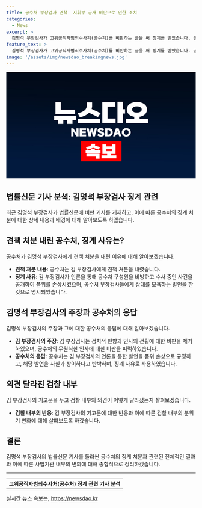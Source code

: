 ```yaml
---
title: 공수처 부장검사 견책  지휘부 공개 비판으로 인한 조치
categories:
  - News
excerpt: >
  김명석 부장검사가 고위공직자범죄수사처(공수처)를 비판하는 글을 써 징계를 받았습니다. 공수처는 김 부장검사에게 품위 손상과 다른 검사를 모욕한 이유로 견책 처분을 내렸습니다. 김 부장검사는 공수처를 비판하며 총체적 난국이라고 언급했고, 사의를 표명했습니다. 이에 대해 여 전 차장은 김 부장검사를 고소하고, 사건은 서울중앙지검 형사1부에 넘겨졌습니다.
feature_text: >
  김명석 부장검사가 고위공직자범죄수사처(공수처)를 비판하는 글을 써 징계를 받았습니다. 공수처는 김 부장검사에게 품위 손상과 다른 검사를 모욕한 이유로 견책 처분을 내렸습니다. 김 부장검사는 공수처를 비판하며 총체적 난국이라고 언급했고, 사의를 표명했습니다. 이에 대해 여 전 차장은 김 부장검사를 고소하고, 사건은 서울중앙지검 형사1부에 넘겨졌습니다.
image: '/assets/img/newsdao_breakingnews.jpg'
---
```


<p><img src="/assets/img/newsdao_breakingnews.jpg" alt="flaretime 속보" /></p>

<h2>법률신문 기사 분석: 김명석 부장검사 징계 관련</h2>

<p data-ke-size="size16">최근 김명석 부장검사가 법률신문에 비판 기사를 게재하고, 이에 따른 공수처의 징계 처분에 대한 상세 내용과 배경에 대해 알아보도록 하겠습니다.</p>

<h2 data-ke-size="size26">견책 처분 내린 공수처, 징계 사유는?</h2>

<p data-ke-size="size16">공수처가 김명석 부장검사에게 견책 처분을 내린 이유에 대해 알아보겠습니다.</p>

<ul>
    <li><b>견책 처분 내용</b>: 공수처는 김 부장검사에게 견책 처분을 내렸습니다.</li>
    <li><b>징계 사유</b>: 김 부장검사가 언론을 통해 공수처 구성원을 비방하고 수사 중인 사건을 공개하여 품위를 손상시켰으며, 공수처 부장검사들에게 상대를 모욕하는 발언을 한 것으로 명시되었습니다.</li>
</ul>

<h2 data-ke-size="size26">김명석 부장검사의 주장과 공수처의 응답</h2>

<p data-ke-size="size16">김명석 부장검사의 주장과 그에 대한 공수처의 응답에 대해 알아보겠습니다.</p>

<ul>
    <li><b>김 부장검사의 주장</b>: 김 부장검사는 정치적 편향과 인사의 전횡에 대한 비판을 제기하였으며, 공수처의 무원칙한 인사에 대한 비판을 피력하였습니다.</li>
    <li><b>공수처의 응답</b>: 공수처는 김 부장검사의 언론을 통한 발언을 품위 손상으로 규정하고, 해당 발언을 사실과 상이하다고 반박하며, 징계 사유로 사용하였습니다.</li>
</ul>

<h2 data-ke-size="size26">의견 달라진 검찰 내부</h2>

<p data-ke-size="size16">김 부장검사의 기고문을 두고 검찰 내부의 의견이 어떻게 달라졌는지 살펴보겠습니다.</p>

<ul>
    <li><b>검찰 내부의 반응</b>: 김 부장검사의 기고문에 대한 반응과 이에 따른 검찰 내부의 분위기 변화에 대해 살펴보도록 하겠습니다.</li>
</ul>

<h2 data-ke-size="size26">결론</h2>

<p data-ke-size="size16">김명석 부장검사의 법률신문 기사를 둘러싼 공수처의 징계 처분과 관련된 전체적인 결과와 이에 따른 사법기관 내부의 변화에 대해 종합적으로 정리하겠습니다.</p>

<hr>

<table>
<tbody>
<tr>
<td style="text-align: center; height: 17px;"><b>고위공직자범죄수사처(공수처) 징계 관련 기사 분석</b></td>
</tr>
</tbody>
</table>
실시간 뉴스 속보는, <a href="https://newsdao.kr" rel="dofollow">https://newsdao.kr</a>


